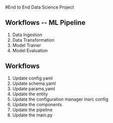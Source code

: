 #End to End Data Science Project

## Workflows -- ML Pipeline

1. Data Ingestion
2. Data Transformation
3. Model Trainer
4. Model Evaluation

## Workflows
1. Update config.yaml
2. Update schema.yaml
3. Update params,yaml
4. Update the entity
5. Update the configuration manager insrc config
6. Update the components 
7. Update the pipeline
8. Update the main.py